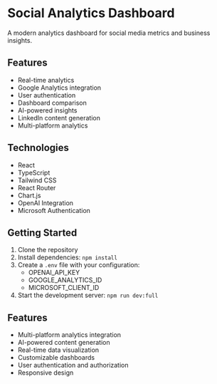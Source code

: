 # Social Analytics Dashboard

A modern analytics dashboard for social media metrics and business insights.

## Features
- Real-time analytics
- Google Analytics integration
- User authentication
- Dashboard comparison
- AI-powered insights
- LinkedIn content generation
- Multi-platform analytics

## Technologies
- React
- TypeScript
- Tailwind CSS
- React Router
- Chart.js
- OpenAI Integration
- Microsoft Authentication

## Getting Started

1. Clone the repository
2. Install dependencies: `npm install`
3. Create a `.env` file with your configuration:
   - OPENAI_API_KEY
   - GOOGLE_ANALYTICS_ID
   - MICROSOFT_CLIENT_ID
4. Start the development server: `npm run dev:full`

## Features
- Multi-platform analytics integration
- AI-powered content generation
- Real-time data visualization
- Customizable dashboards
- User authentication and authorization
- Responsive design
